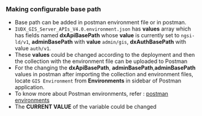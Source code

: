 ### Making configurable base path
- Base path can be added in postman environment file or in postman.
- `IUDX_GIS_Server_APIs_V4.0.environment.json` has **values** array which has fields named **dxApiBasePath** whose **value** is currently set to `ngsi-ld/v1`, **adminBasePath** with **value** `admin/gis`, **dxAuthBasePath** with value `auth/v1`.
- These **values** could be changed according to the deployment and then the collection with the environment file can be uploaded to Postman
- For the changing the **dxApiBasePath**, **adminBasePath**,**adminBasePath** values in postman after importing the collection and environment files, locate `GIS Environment` from **Environments** in sidebar of Postman application.
- To know more about Postman environments, refer : [postman environments](https://learning.postman.com/docs/sending-requests/managing-environments/)
- The **CURRENT VALUE** of the variable could be changed


